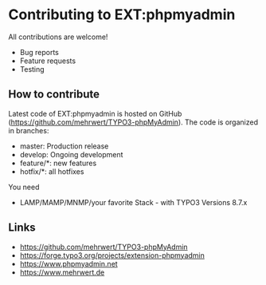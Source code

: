 # Contributing to EXT:phpmyadmin

All contributions are welcome!

* Bug reports
* Feature requests
* Testing

## How to contribute

Latest code of EXT:phpmyadmin is hosted on GitHub (https://github.com/mehrwert/TYPO3-phpMyAdmin). The code is organized in branches:

* master: Production release
* develop: Ongoing development
* feature/*: new features
* hotfix/*: all hotfixes

You need

*   LAMP/MAMP/MNMP/your favorite Stack - with TYPO3 Versions 8.7.x

## Links

* https://github.com/mehrwert/TYPO3-phpMyAdmin
* https://forge.typo3.org/projects/extension-phpmyadmin
* https://www.phpmyadmin.net
* https://www.mehrwert.de